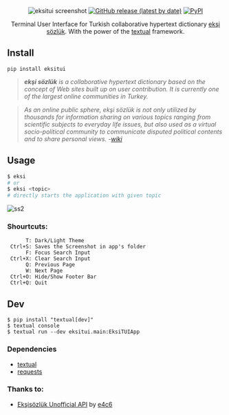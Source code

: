 <div align="center">
<img src="https://user-images.githubusercontent.com/16024979/203432210-4ae7ea61-4d11-4a5f-9633-ab9b4b682780.png" alt="eksitui screenshot"/>
<a href="https://github.com/agmmnn/eksitui/releases">
<img alt="GitHub release (latest by date)" src="https://img.shields.io/github/v/release/agmmnn/eksitui"></a>
<a href="https://pypi.org/project/eksitui/">
<img alt="PyPI" src="https://img.shields.io/pypi/v/eksitui"></a>

Terminal User Interface for Turkish collaborative hypertext dictionary [ekşi sözlük](https://eksisozluk.com/). With the power of the [textual](https://github.com/Textualize/textual) framework.

</div>

## Install

```
pip install eksitui
```

> _**ekşi sözlük** is a collaborative hypertext dictionary based on the concept of Web sites built up on user contribution. It is currently one of the largest online communities in Turkey._

> _As an online public sphere, ekşi sözlük is not only utilized by thousands for information sharing on various topics ranging from scientific subjects to everyday life issues, but also used as a virtual socio-political community to communicate disputed political contents and to share personal views. -[wiki](https://en.wikipedia.org/wiki/Ek%C5%9Fi_S%C3%B6zl%C3%BCk)_

## Usage

```python
$ eksi
# or
$ eksi <topic>
# directly starts the application with given topic
```

![ss2](https://user-images.githubusercontent.com/16024979/203432272-dfa799ac-e3d4-4320-85a2-1bb6855cf843.png)

### Shourtcuts:

```
      T: Dark/Light Theme
 Ctrl+S: Saves the Screenshot in app's folder
      F: Focus Search Input
 Ctrl+X: Clear Search Input
      Q: Previous Page
      W: Next Page
 Ctrl+O: Hide/Show Footer Bar
 Ctrl+Q: Quit
```

## Dev

```
$ pip install "textual[dev]"
$ textual console
$ textual run --dev eksitui.main:EksiTUIApp
```

### Dependencies

- [textual](https://pypi.org/project/textual/)
- [requests](https://pypi.org/project/requests/)

### Thanks to:

- [Ekşisözlük Unofficial API](https://github.com/e4c6/eksi_unofficial_api) by [e4c6](https://github.com/e4c6)

